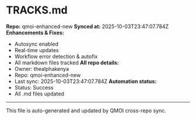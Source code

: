 # TRACKS.md

**Repo:** qmoi-enhanced-new
**Synced at:** 2025-10-03T23:47:07.784Z
**Enhancements & Fixes:**
- Autosync enabled
- Real-time updates
- Workflow error detection & autofix
- All markdown files tracked
**All repo details:**
- Owner: thealphakenya
- Repo: qmoi-enhanced-new
- Last sync: 2025-10-03T23:47:07.784Z
**Automation status:**
- Status: Success
- All .md files updated
---
This file is auto-generated and updated by QMOI cross-repo sync.
